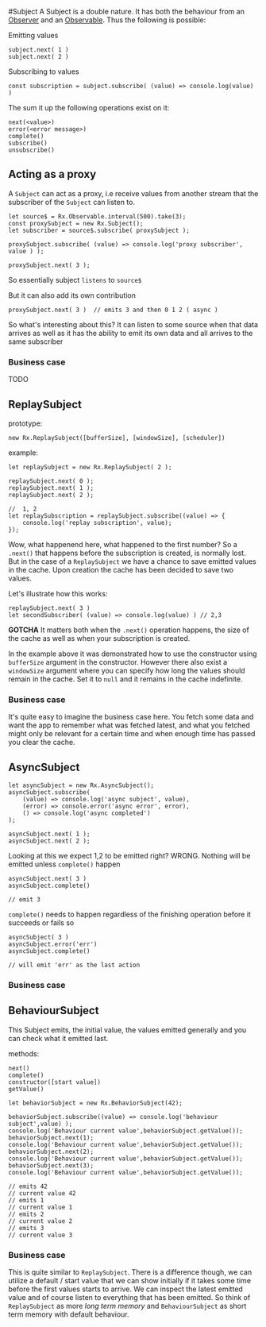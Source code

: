 #Subject 
A Subject is a double nature. It has both the behaviour from an [Observer](/observer.md) and an [Observable](/observable-anatomy.md). Thus the following is possible:

Emitting values

```
subject.next( 1 )
subject.next( 2 ) 
```

Subscribing to values

```
const subscription = subject.subscribe( (value) => console.log(value) )
```
The sum it up the following operations exist on it:

```
next(<value>)
error(<error message>)
complete()
subscribe()
unsubscribe()
```

## Acting as a proxy
A `Subject` can act as a proxy, i.e receive values from another stream that the subscriber of the `Subject` can listen to.

```
let source$ = Rx.Observable.interval(500).take(3);
const proxySubject = new Rx.Subject();
let subscriber = source$.subscribe( proxySubject );

proxySubject.subscribe( (value) => console.log('proxy subscriber', value ) );

proxySubject.next( 3 );
```

So essentially subject `listens` to `source$`

But it can also add its own contribution

```
proxySubject.next( 3 )  // emits 3 and then 0 1 2 ( async )

```
So what's interesting about this?  It can listen to some source when that data arrives as well as it has the ability to emit its own data and all arrives to the same subscriber

### Business case
TODO

## ReplaySubject

prototype:
```
new Rx.ReplaySubject([bufferSize], [windowSize], [scheduler])
```

example:
```
let replaySubject = new Rx.ReplaySubject( 2 );

replaySubject.next( 0 );
replaySubject.next( 1 );
replaySubject.next( 2 );

//  1, 2
let replaySubscription = replaySubject.subscribe((value) => {
    console.log('replay subscription', value);
});

```

Wow, what happenend here, what happened to the first number?
So a `.next()` that happens before the subscription is created, is normally lost. But in the case of a `ReplaySubject` we have a chance to save emitted values in the cache. Upon creation the cache has been decided to save two values.

Let's illustrate how this works:
```
replaySubject.next( 3 )
let secondSubscriber( (value) => console.log(value) ) // 2,3

```
**GOTCHA**
It matters both when the `.next()` operation happens, the size of the cache as well as when your subscription is created.

In the example above it was demonstrated how to use the constructor using `bufferSize` argument in the constructor. However there also exist a `windowSize` argument where you can specify how long the values should remain in the cache. Set it to `null` and it remains in the cache indefinite.

### Business case

It's quite easy to imagine the business case here. You fetch some data and want the app to remember what was fetched latest, and what you fetched might only be relevant for a certain time and when enough time has passed you clear the cache.

## AsyncSubject

```
let asyncSubject = new Rx.AsyncSubject();
asyncSubject.subscribe(
    (value) => console.log('async subject', value),
    (error) => console.error('async error', error),
    () => console.log('async completed')
);

asyncSubject.next( 1 );
asyncSubject.next( 2 );
```

Looking at this we expect 1,2 to be emitted right? WRONG.
Nothing will be emitted unless `complete()` happen

```
asyncSubject.next( 3 )
asyncSubject.complete()

// emit 3
```
`complete()` needs to happen regardless of the finishing operation before it succeeds or fails so 

```
asyncSubject( 3 )
asyncSubject.error('err')
asyncSubject.complete()

// will emit 'err' as the last action 
```

### Business case
## BehaviourSubject
This Subject emits, the initial value, the values emitted generally and you can check what it emitted last.

methods:
```
next()
complete()
constructor([start value])
getValue()
```

```
let behaviorSubject = new Rx.BehaviorSubject(42);

behaviorSubject.subscribe((value) => console.log('behaviour subject',value) );
console.log('Behaviour current value',behaviorSubject.getValue());
behaviorSubject.next(1);
console.log('Behaviour current value',behaviorSubject.getValue());
behaviorSubject.next(2);
console.log('Behaviour current value',behaviorSubject.getValue());
behaviorSubject.next(3);
console.log('Behaviour current value',behaviorSubject.getValue());

// emits 42
// current value 42
// emits 1
// current value 1
// emits 2
// current value 2
// emits 3
// current value 3
```
### Business case
This is quite similar to `ReplaySubject`. There is a difference though, we can utilize a default / start value that we can show initially if it takes some time before the first values starts to arrive. We can inspect the latest emitted value and of course listen to everything that has been emitted. So think of `ReplaySubject` as more *long term memory* and `BehaviourSubject` as short term memory with default behaviour.



